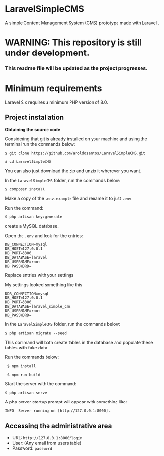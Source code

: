 # LaravelSimpleCMS
A simple Content Management System (CMS) prototype made with Laravel .

# WARNING: This repository is still under development.
### This readme file will be updated as the project progresses.


# Minimum requirements
Laravel 9.x requires a minimum PHP version of 8.0.

## Project installation

**Obtaining the source code**

Considering that git is already installed on your machine and using the terminal run the commands below:

`` $ git clone https://github.com/aroldosantos/LaravelSimpleCMS.git ``

`` $ cd LaravelSimpleCMS ``

You can also just download the zip and unzip it wherever you want.

In the ``LaravelSimpleCMS`` folder, run the commands below:

`` $ composer install ``

Make a copy of the ``.env.example`` file and rename it to just ``.env``

Run the command:

`` $ php artisan key:generate ``

create a MySQL database.

Open the ``.env`` and look for the entries:


```
DB_CONNECTION=mysql
DB_HOST=127.0.0.1
DB_PORT=3306
DB_DATABASE=laravel
DB_USERNAME=root
DB_PASSWORD=
```
Replace entries with your settings

My settings looked something like this

```
DDB_CONNECTION=mysql
DB_HOST=127.0.0.1
DB_PORT=3306
DB_DATABASE=laravel_simple_cms
DB_USERNAME=root
DB_PASSWORD=
```
 
In the ``LaravelSimpleCMS`` folder, run the commands below:

``$ php artisan migrate --seed``

This command will both create tables in the database and populate these tables with fake data.

Run the commands below:

`` $ npm install``

`` $ npm run build``


Start the server with the command:

``$ php artisan serve``

A php server startup prompt will appear with something like:

`` INFO  Server running on [http://127.0.0.1:8000]. ``


## Accessing the administrative area

- URL: ``http://127.0.0.1:8000/login``
- User: (Any email from users table)
- Password: ``password``


